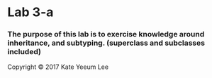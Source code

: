 # Lab 3-a

### The purpose of this lab is to exercise knowledge around inheritance, and subtyping. (superclass and subclasses included)

Copyright © 2017 Kate Yeeum Lee
